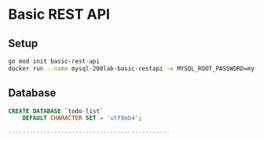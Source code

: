 # Basic REST API

## Setup

```bash
go mod init basic-rest-api
docker run --name mysql-200lab-basic-restapi -e MYSQL_ROOT_PASSWORD=my-secret-pw -d -p 3307:3306 mysql:8.0.31

```

## Database

```sql
CREATE DATABASE `todo-list`
    DEFAULT CHARACTER SET = 'utf8mb4';

----------------------------------------------

```
